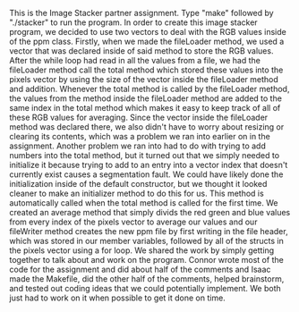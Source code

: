 This is the Image Stacker partner assignment. Type "make" followed by "./stacker" to run the program. In order to create this image stacker program, we decided to use two vectors to deal with the RGB values inside of the ppm class. Firstly, when we made the fileLoader method, we used a vector that was declared inside of said method to store the RGB values. After the while loop had read in all the values from a file, we had the fileLoader method call the total method which stored these values into the pixels vector by using the size of the vector inside the fileLoader method and addition. Whenever the total method is called by the fileLoader method, the values from the method inside the fileLoader method are added to the same index in the total method which makes it easy to keep track of all of these RGB values for averaging. Since the vector inside the fileLoader method was declared there, we also didn't have to worry about resizing or clearing its contents, which was a problem we ran into earlier on in the assignment. Another problem we ran into had to do with trying to add numbers into the total method, but it turned out that we simply needed to initialize it because trying to add to an entry into a vector index that doesn't currently exist causes a segmentation fault. We could have likely done the initialization inside of the default constructor, but we thought it looked cleaner to make an initializer method to do this for us. This method is automatically called when the total method is called for the first time. We created an average method that simply divids the red green and blue values from every index of the pixels vector to average our values and our fileWriter method creates the new ppm file by first writing in the file header, which was stored in our member variables, followed by all of the structs in the pixels vector using a for loop. We shared the work by simply getting together to talk about and work on the program. Connor wrote most of the code for the assignment and did about half of the comments and Isaac made the Makefile, did the other half of the comments, helped brainstorm, and tested out coding ideas that we could potentially implement. We both just had to work on it when possible to get it done on time. 